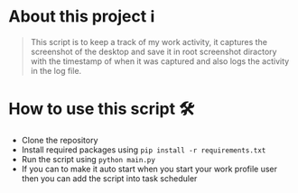 # About this project ℹ
> This script is to keep a track of my work activity, it captures the screenshot of the desktop and save it in root screenshot diractory with the timestamp of when it was captured and also logs the activity in the log file.

# How to use this script 🛠

- Clone the repository
- Install required packages using `pip install -r requirements.txt`
- Run the script using `python main.py`
- If you can to make it auto start when you start your work profile user then you can add the script into task scheduler